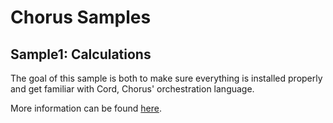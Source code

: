 Chorus Samples
==============

Sample1: Calculations
---------------------

The goal of this sample is both to make sure everything is installed properly and get familiar with Cord, Chorus' orchestration language.

More information can be found [here](http://www.chorusjs.com/examples/). 


